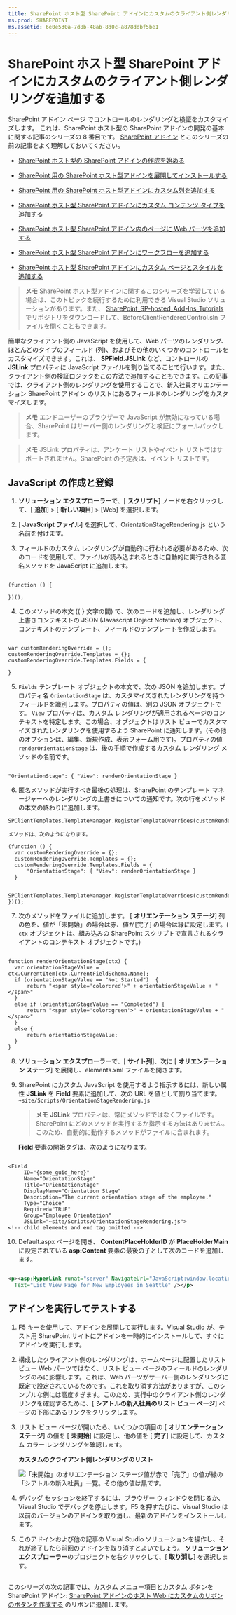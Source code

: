 ```yaml
---
title: SharePoint ホスト型 SharePoint アドインにカスタムのクライアント側レンダリングを追加する
ms.prod: SHAREPOINT
ms.assetid: 6e0e530a-7d8b-48ab-8d0c-a878ddbf5be1
---
```



# SharePoint ホスト型 SharePoint アドインにカスタムのクライアント側レンダリングを追加する
SharePoint アドイン ページ でコントロールのレンダリングと検証をカスタマイズします。
これは、SharePoint ホスト型の SharePoint アドインの開発の基本に関する記事のシリーズの 8 番目です。 [SharePoint アドイン](sharepoint-add-ins.md) とこのシリーズの前の記事をよく理解しておいてください。
  
    
    


-  [SharePoint ホスト型の SharePoint アドインの作成を始める](get-started-creating-sharepoint-hosted-sharepoint-add-ins.md)
    
  
-  [SharePoint 用の SharePoint ホスト型アドインを展開してインストールする](deploy-and-install-a-sharepoint-hosted-sharepoint-add-in.md)
    
  
-  [SharePoint 用の SharePoint ホスト型アドインにカスタム列を追加する](add-custom-columns-to-a-sharepoint-hostedsharepoint-add-in.md)
    
  
-  [SharePoint ホスト型 SharePoint アドインにカスタム コンテンツ タイプを追加する](add-a-custom-content-type-to-a-sharepoint-hostedsharepoint-add-in.md)
    
  
-  [SharePoint ホスト型 SharePoint アドイン内のページに Web パーツを追加する](add-a-web-part-to-a-page-in-a-sharepoint-hosted-sharepoint-add-in.md)
    
  
-  [SharePoint ホスト型 SharePoint アドインにワークフローを追加する](add-a-workflow-to-a-sharepoint-hosted-sharepoint-add-in.md)
    
  
-  [SharePoint ホスト型 SharePoint アドインにカスタム ページとスタイルを追加する](add-a-custom-page-and-style-to-a-sharepoint-hosted-sharepoint-add-in.md)
    
  

> **メモ**
> SharePoint ホスト型アドインに関するこのシリーズを学習している場合は、このトピックを続行するために利用できる Visual Studio ソリューションがあります。また、 [SharePoint_SP-hosted_Add-Ins_Tutorials](https://github.com/OfficeDev/SharePoint_SP-hosted_Add-Ins_Tutorials) でリポジトリをダウンロードして、BeforeClientRenderedControl.sln ファイルを開くこともできます。
  
    
    

簡単なクライアント側の JavaScript を使用して、Web パーツのレンダリング、ほとんどのタイプのフィールド (列)、およびその他のいくつかのコントロールをカスタマイズできます。これは、 **SPField.JSLink** など、コントロールの **JSLink** プロパティに JavaScript ファイルを割り当てることで行います。また、クライアント側の検証ロジックをこの方法で追加することもできます。この記事では、クライアント側のレンダリングを使用することで、新入社員オリエンテーション SharePoint アドイン のリストにあるフィールドのレンダリングをカスタマイズします。
> **メモ**
> エンドユーザーのブラウザーで JavaScript が無効になっている場合、SharePoint はサーバー側のレンダリングと検証にフォールバックします。 
  
    
    


> **メモ**
> JSLink プロパティは、アンケート リストやイベント リストではサポートされません。SharePoint の予定表は、イベント リストです。 
  
    
    


## JavaScript の作成と登録


  
    
    

1. **ソリューション エクスプローラー**で、[ **スクリプト**] ノードを右クリックして、[ **追加**] > [ **新しい項目**] > [Web] を選択します。
    
  
2. [ **JavaScript ファイル**] を選択して、OrientationStageRendering.js という名前を付けます。
    
  
3. フィールドのカスタム レンダリングが自動的に行われる必要があるため、次のコードを使用して、ファイルが読み込まれるときに自動的に実行される匿名メソッドを JavaScript に追加します。
    
  ```
  
(function () {

})();
  ```

4. このメソッドの本文 ({ } 文字の間) で、次のコードを追加し、レンダリング上書きコンテキストの JSON (Javascript Object Notation) オブジェクト、コンテキストのテンプレート、フィールドのテンプレートを作成します。
    
  ```
  
var customRenderingOverride = {};
customRenderingOverride.Templates = {};
customRenderingOverride.Templates.Fields = {

}
  ```

5.  `Fields` テンプレート オブジェクトの本文で、次の JSON を追加します。プロパティ名 `OrientationStage` は、カスタマイズされたレンダリングを持つフィールドを識別します。プロパティの値は、別の JSON オブジェクトです。 `View` プロパティは、カスタム レンダリングが適用されるページのコンテキストを特定します。この場合、オブジェクトはリスト ビューでカスタマイズされたレンダリングを使用するよう SharePoint に通知します。(その他のオプションは、編集、新規作成、表示フォーム用です)。プロパティの値 `renderOrientationStage` は、後の手順で作成するカスタム レンダリング メソッドの名前です。
    
  ```
  
"OrientationStage": { "View": renderOrientationStage }
  ```

6. 匿名メソッドが実行すべき最後の処理は、SharePoint のテンプレート マネージャーへのレンダリングの上書きについての通知です。次の行をメソッドの本文の終わりに追加します。
    
  ```
  SPClientTemplates.TemplateManager.RegisterTemplateOverrides(customRenderingOverride);
  ```


    メソッドは、次のようになります。
    


  ```
  (function () {
    var customRenderingOverride = {};
    customRenderingOverride.Templates = {};
    customRenderingOverride.Templates.Fields = {
        "OrientationStage": { "View": renderOrientationStage }
    }

    SPClientTemplates.TemplateManager.RegisterTemplateOverrides(customRenderingOverride);
})();
  ```

7. 次のメソッドをファイルに追加します。 [ **オリエンテーション ステージ**] 列の色を、値が「未開始」の場合は赤、値が[完了] の場合は緑に設定します。( `ctx` オブジェクトは、組み込みの SharePoint スクリプトで宣言されるクライアントのコンテキスト オブジェクトです。)
    
  ```
  
function renderOrientationStage(ctx) {
    var orientationStageValue = ctx.CurrentItem[ctx.CurrentFieldSchema.Name];
    if (orientationStageValue == "Not Started")  {
        return "<span style='color:red'>" + orientationStageValue + "</span>"
    }
    else if (orientationStageValue == "Completed") {
        return "<span style='color:green'>" + orientationStageValue + "</span>"
    }
    else {
        return orientationStageValue;
    }
}
  ```

8. **ソリューション エクスプローラー**で、[ **サイト列**]、次に [ **オリエンテーション ステージ**] を展開し、elements.xml ファイルを開きます。
    
  
9. SharePoint にカスタム JavaScript を使用するよう指示するには、新しい属性 **JSLink** を **Field** 要素に追加して、次の URL を値として割り当てます。 `~site/Scripts/OrientationStageRendering.js`
    
    > **メモ**
      > **JSLink** プロパティは、常にメソッドではなくファイルです。SharePoint にどのメソッドを実行するか指示する方法はありません。このため、自動的に動作するメソッドがファイルに含まれます。

    **Field** 要素の開始タグは、次のようになります。
    


  ```
  
<Field
       ID="{some_guid_here}"
       Name="OrientationStage"
       Title="OrientationStage"
       DisplayName="Orientation Stage"
       Description="The current orientation stage of the employee."
       Type="Choice"
       Required="TRUE"
       Group="Employee Orientation" 
       JSLink="~site/Scripts/OrientationStageRendering.js">
<!-- child elements and end tag omitted -->
  ```

10. Default.aspx ページを開き、 **ContentPlaceHolderID** が **PlaceHolderMain** に設定されている **asp:Content** 要素の最後の子として次のコードを追加します。
    
  ```XML
  
<p><asp:HyperLink runat="server" NavigateUrl="JavaScript:window.location = _spPageContextInfo.webAbsoluteUrl + '/Lists/NewEmployeesInSeattle/AllItems.aspx';"
    Text="List View Page for New Employees in Seattle" /></p>

  ```


## アドインを実行してテストする


  
    
    

1. F5 キーを使用して、アドインを展開して実行します。Visual Studio が、テスト用 SharePoint サイトにアドインを一時的にインストールして、すぐにアドインを実行します。 
    
  
2. 構成したクライアント側のレンダリングは、ホームページに配置したリスト ビュー Web パーツではなく、リスト ビュー ページのフィールドのレンダリングのみに影響します。これは、Web パーツがサーバー側のレンダリングに既定で設定されているためです。これを取り消す方法がありますが、このシンプルな例には高度すぎます。このため、実行中のクライアント側のレンダリングを確認するために、[ **シアトルの新入社員のリスト ビュー ページ**] ページの下部にあるリンクをクリックします。
    
  
3. リスト ビュー ページが開いたら、いくつかの項目の [ **オリエンテーション ステージ**] の値を [ **未開始**] に設定し、他の値を [ **完了**] に設定して、カスタム カラー レンダリングを確認します。 
    
   **カスタムのクライアント側レンダリングのリスト**

  

     ![「未開始」のオリエンテーション ステージ値が赤で「完了」の値が緑の「シアトルの新入社員」一覧。その他の値は黒です。](images/dc8e2b7d-1747-4b65-aab4-6fc93c6867d4.PNG)
  

  

  
4. デバッグ セッションを終了するには、ブラウザー ウィンドウを閉じるか、Visual Studio でデバッグを停止します。F5 を押すたびに、Visual Studio は以前のバージョンのアドインを取り消し、最新のアドインをインストールします。
    
  
5. このアドインおよび他の記事の Visual Studio ソリューションを操作し、それが終了したら前回のアドインを取り消すとよいでしょう。 **ソリューション エクスプローラー**のプロジェクトを右クリックして、[ **取り消し**] を選択します。
    
  

## 
<a name="Nextsteps"> </a>

このシリーズの次の記事では、カスタム メニュー項目とカスタム ボタンを SharePoint アドイン:  [SharePoint アドインのホスト Web にカスタムのリボンのボタンを作成する](create-a-custom-ribbon-button-in-the-host-web-of-a-sharepoint-add-in.md) のリボンに追加します。
  
    
    

